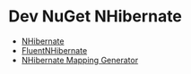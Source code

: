 # Dev NuGet NHibernate

- [NHibernate](https://github.com/nhibernate/nhibernate-core)
- [FluentNHibernate](https://github.com/nhibernate/fluent-nhibernate)
- [NHibernate Mapping Generator](https://github.com/rvrn22/nmg)
